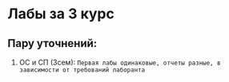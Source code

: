 # Лабы за 3 курс
## Пару уточнений:
1. ОС и СП (3сем): `Первая лабы одинаковые, отчеты разные, в зависимости от требований лаборанта`